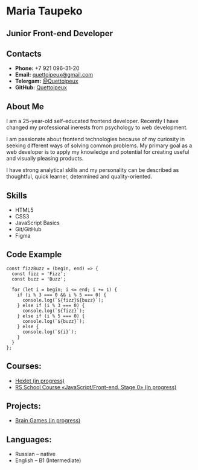 # **Maria Taupeko**

## Junior Front-end Developer

## **Contacts**
* **Phone:** +7 921 096-31-20
* **Email:** quettoipeux@gmail.com
* **Telergam:** [@Quettoipeux](https://t.me/Quettoipeux)
* **GitHub:** [Quettoipeux](https://github.com/Quettoipeux)

## **About Me**
I am a 25-year-old self-educated frontend developer. Recently I have changed my professional inerests from psychology to web development.

I am passionate about frontend technologies because of my curiosity in seeking different ways of solving common problems. My primary goal as a web developer is to apply my knowledge and potential for creating useful and visually pleasing products.

I have strong analytical skills and my personality can be described as thoughtful, quick learner, determined and quality-oriented.

## **Skills**
* HTML5
* CSS3
* JavaScript Basics
* Git/GitHub
* Figma

## **Code Example**
```
const fizzBuzz = (begin, end) => {
  const fizz = 'Fizz';
  const buzz = 'Buzz';

  for (let i = begin; i <= end; i += 1) {
    if (i % 3 === 0 && i % 5 === 0) {
      console.log(`${fizz}${buzz}`);
    } else if (i % 3 === 0) {
      console.log(`${fizz}`);
    } else if (i % 5 === 0) {
      console.log(`${buzz}`);
    } else {
      console.log(`${i}`);
    }
  }
};
```

## **Courses:**
* [Hexlet (in progress)](https://ru.hexlet.io/)
* [RS School Course «JavaScript/Front-end. Stage 0» (in progress)](https://rs.school/js-stage0/)

## **Projects:**
* [Brain Games (in progress)](https://github.com/Quettoipeux/frontend-project-44)

## **Languages:**
* Russian – native
* English – B1 (Intermediate)